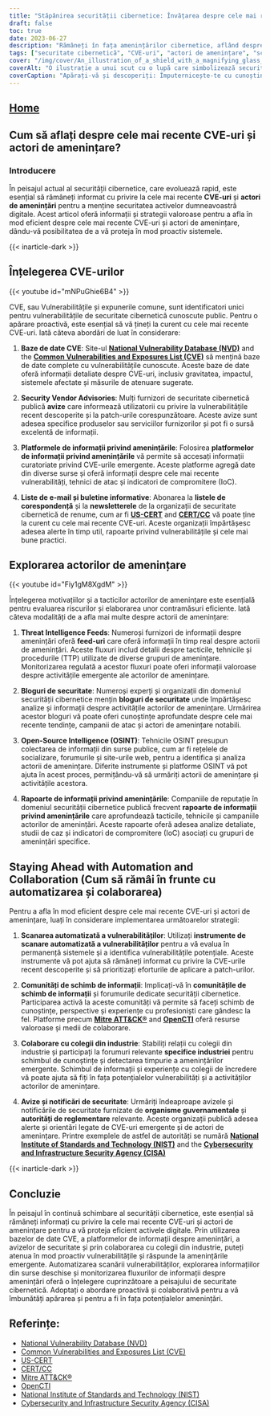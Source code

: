 ```yaml
---
title: "Stăpânirea securității cibernetice: Învățarea despre cele mai recente CVE-uri și actori de amenințare"
draft: false
toc: true
date: 2023-06-27
description: "Rămâneți în fața amenințărilor cibernetice, aflând despre cele mai recente CVE-uri și actori de amenințare prin intermediul unor strategii și resurse eficiente."
tags: ["securitate cibernetică", "CVE-uri", "actori de amenințare", "scanarea vulnerabilităților", "informații despre amenințări", "schimbul de informații", "colaborare în industrie", "avize de securitate", "NVD", "CVE", "US-CERT", "CERT", "ATT&CK® bolster", "OpenCTI", "NIST", "CISA", "vulnerabilități de securitate cibernetică", "amenințări emergente", "apărare proactivă", "scanarea automată a vulnerabilităților", "informații din surse deschise", "informații în timp real despre amenințări", "tacticile și tehnicile actorilor de amenințare", "OSINT tehnic", "Baze de date CVE", "avize de securitate ale furnizorilor", "bloguri de securitate", "fluxuri de informații despre amenințări", "comunități de schimb de informații", "reglementări guvernamentale"]
cover: "/img/cover/An_illustration_of_a_shield_with_a_magnifying_glass_symboli.png"
coverAlt: "O ilustrație a unui scut cu o lupă care simbolizează securitatea cibernetică."
coverCaption: "Apărați-vă și descoperiți: Împuternicește-te cu cunoștințe în domeniul securității cibernetice."
---
```


## [Home](/cyber-security-career-playbook-start/)

## Cum să aflați despre cele mai recente CVE-uri și actori de amenințare?

### Introducere

În peisajul actual al securității cibernetice, care evoluează rapid, este esențial să rămâneți informat cu privire la cele mai recente **CVE-uri** și **actori de amenințări** pentru a menține securitatea activelor dumneavoastră digitale. Acest articol oferă informații și strategii valoroase pentru a afla în mod eficient despre cele mai recente CVE-uri și actori de amenințare, dându-vă posibilitatea de a vă proteja în mod proactiv sistemele.

{{< inarticle-dark >}}
## Înțelegerea CVE-urilor

{{< youtube id="mNPuGhie6B4" >}}

CVE, sau Vulnerabilitățile și expunerile comune, sunt identificatori unici pentru vulnerabilitățile de securitate cibernetică cunoscute public. Pentru o apărare proactivă, este esențial să vă țineți la curent cu cele mai recente CVE-uri. Iată câteva abordări de luat în considerare:

1. **Baze de date CVE**: Site-ul [**National Vulnerability Database (NVD)**](https://nvd.nist.gov) and the [**Common Vulnerabilities and Exposures List (CVE)**](https://cve.mitre.org) să mențină baze de date complete cu vulnerabilitățile cunoscute. Aceste baze de date oferă informații detaliate despre CVE-uri, inclusiv gravitatea, impactul, sistemele afectate și măsurile de atenuare sugerate.

2. **Security Vendor Advisories**: Mulți furnizori de securitate cibernetică publică **avize** care informează utilizatorii cu privire la vulnerabilitățile recent descoperite și la patch-urile corespunzătoare. Aceste avize sunt adesea specifice produselor sau serviciilor furnizorilor și pot fi o sursă excelentă de informații.

3. **Platformele de informații privind amenințările**: Folosirea **platformelor de informații privind amenințările** vă permite să accesați informații curatoriate privind CVE-urile emergente. Aceste platforme agregă date din diverse surse și oferă informații despre cele mai recente vulnerabilități, tehnici de atac și indicatori de compromitere (IoC).

4. **Liste de e-mail și buletine informative**: Abonarea la **listele de corespondență** și la **newsletterele** de la organizații de securitate cibernetică de renume, cum ar fi [**US-CERT**](https://www.us-cert.gov) and [**CERT/CC**](https://www.cert.org) vă poate ține la curent cu cele mai recente CVE-uri. Aceste organizații împărtășesc adesea alerte în timp util, rapoarte privind vulnerabilitățile și cele mai bune practici.

## Explorarea actorilor de amenințare

{{< youtube id="Fiy1gM8XgdM" >}}

Înțelegerea motivațiilor și a tacticilor actorilor de amenințare este esențială pentru evaluarea riscurilor și elaborarea unor contramăsuri eficiente. Iată câteva modalități de a afla mai multe despre actorii de amenințare:

1. **Threat Intelligence Feeds**: Numeroși furnizori de informații despre amenințări oferă **feed-uri** care oferă informații în timp real despre actorii de amenințări. Aceste fluxuri includ detalii despre tacticile, tehnicile și procedurile (TTP) utilizate de diverse grupuri de amenințare. Monitorizarea regulată a acestor fluxuri poate oferi informații valoroase despre activitățile emergente ale actorilor de amenințare.

2. **Bloguri de securitate**: Numeroși experți și organizații din domeniul securității cibernetice mențin **bloguri de securitate** unde împărtășesc analize și informații despre activitățile actorilor de amenințare. Urmărirea acestor bloguri vă poate oferi cunoștințe aprofundate despre cele mai recente tendințe, campanii de atac și actori de amenințare notabili.

3. **Open-Source Intelligence (OSINT)**: Tehnicile OSINT presupun colectarea de informații din surse publice, cum ar fi rețelele de socializare, forumurile și site-urile web, pentru a identifica și analiza actorii de amenințare. Diferite instrumente și platforme OSINT vă pot ajuta în acest proces, permițându-vă să urmăriți actorii de amenințare și activitățile acestora.

4. **Rapoarte de informații privind amenințările**: Companiile de reputație în domeniul securității cibernetice publică frecvent **rapoarte de informații privind amenințările** care aprofundează tacticile, tehnicile și campaniile actorilor de amenințări. Aceste rapoarte oferă adesea analize detaliate, studii de caz și indicatori de compromitere (IoC) asociați cu grupuri de amenințări specifice.

## Staying Ahead with Automation and Collaboration (Cum să rămâi în frunte cu automatizarea și colaborarea)

Pentru a afla în mod eficient despre cele mai recente CVE-uri și actori de amenințare, luați în considerare implementarea următoarelor strategii:

1. **Scanarea automatizată a vulnerabilităților**: Utilizați **instrumente de scanare automatizată a vulnerabilităților** pentru a vă evalua în permanență sistemele și a identifica vulnerabilitățile potențiale. Aceste instrumente vă pot ajuta să rămâneți informat cu privire la CVE-urile recent descoperite și să prioritizați eforturile de aplicare a patch-urilor.

2. **Comunități de schimb de informații**: Implicați-vă în **comunitățile de schimb de informații** și forumurile dedicate securității cibernetice. Participarea activă la aceste comunități vă permite să faceți schimb de cunoștințe, perspective și experiențe cu profesioniști care gândesc la fel. Platforme precum [**Mitre ATT&CK®**](https://attack.mitre.org/) and [**OpenCTI**](https://www.opencti.io/) oferă resurse valoroase și medii de colaborare.

3. **Colaborare cu colegii din industrie**: Stabiliți relații cu colegii din industrie și participați la forumuri relevante **specifice industriei** pentru schimbul de cunoștințe și detectarea timpurie a amenințărilor emergente. Schimbul de informații și experiențe cu colegii de încredere vă poate ajuta să fiți în fața potențialelor vulnerabilități și a activităților actorilor de amenințare.

4. **Avize și notificări de securitate**: Urmăriți îndeaproape avizele și notificările de securitate furnizate de **organisme guvernamentale** și **autorități de reglementare** relevante. Aceste organizații publică adesea alerte și orientări legate de CVE-uri emergente și de actori de amenințare. Printre exemplele de astfel de autorități se numără [**National Institute of Standards and Technology (NIST)**](https://www.nist.gov) and the [**Cybersecurity and Infrastructure Security Agency (CISA)**](https://www.cisa.gov)

{{< inarticle-dark >}}
## Concluzie

În peisajul în continuă schimbare al securității cibernetice, este esențial să rămâneți informați cu privire la cele mai recente CVE-uri și actori de amenințare pentru a vă proteja eficient activele digitale. Prin utilizarea bazelor de date CVE, a platformelor de informații despre amenințări, a avizelor de securitate și prin colaborarea cu colegii din industrie, puteți atenua în mod proactiv vulnerabilitățile și răspunde la amenințările emergente. Automatizarea scanării vulnerabilităților, explorarea informațiilor din surse deschise și monitorizarea fluxurilor de informații despre amenințări oferă o înțelegere cuprinzătoare a peisajului de securitate cibernetică. Adoptați o abordare proactivă și colaborativă pentru a vă îmbunătăți apărarea și pentru a fi în fața potențialelor amenințări.

## Referințe:

- [National Vulnerability Database (NVD)](https://nvd.nist.gov)
- [Common Vulnerabilities and Exposures List (CVE)](https://cve.mitre.org)
- [US-CERT](https://www.us-cert.gov)
- [CERT/CC](https://www.cert.org)
- [Mitre ATT&CK®](https://attack.mitre.org/)
- [OpenCTI](https://www.opencti.io/)
- [National Institute of Standards and Technology (NIST)](https://www.nist.gov)
- [Cybersecurity and Infrastructure Security Agency (CISA)](https://www.cisa.gov)
